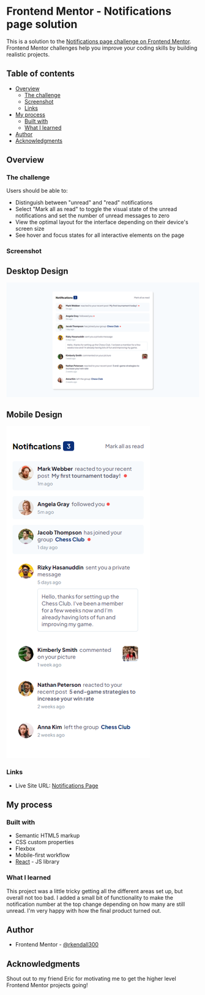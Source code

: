 # Frontend Mentor - Notifications page solution

This is a solution to the [Notifications page challenge on Frontend Mentor](https://www.frontendmentor.io/challenges/notifications-page-DqK5QAmKbC). Frontend Mentor challenges help you improve your coding skills by building realistic projects. 

## Table of contents

- [Overview](#overview)
  - [The challenge](#the-challenge)
  - [Screenshot](#screenshot)
  - [Links](#links)
- [My process](#my-process)
  - [Built with](#built-with)
  - [What I learned](#what-i-learned)
- [Author](#author)
- [Acknowledgments](#acknowledgments)

## Overview

### The challenge

Users should be able to:

- Distinguish between "unread" and "read" notifications
- Select "Mark all as read" to toggle the visual state of the unread notifications and set the number of unread messages to zero
- View the optimal layout for the interface depending on their device's screen size
- See hover and focus states for all interactive elements on the page

### Screenshot

## Desktop Design
![](./desktop-design.PNG)

## Mobile Design
![](./mobile-design.PNG)

### Links

- Live Site URL: [Notifications Page](https://rkendall300.github.io/notifications-page/)

## My process

### Built with

- Semantic HTML5 markup
- CSS custom properties
- Flexbox
- Mobile-first workflow
- [React](https://reactjs.org/) - JS library

### What I learned

This project was a little tricky getting all the different areas set up, but overall not too bad. I added a small bit of functionality to make the notification number at the top change depending on how many are still unread. I'm very happy with how the final product turned out.

## Author

- Frontend Mentor - [@rkendall300](https://www.frontendmentor.io/profile/rkendall300)

## Acknowledgments

Shout out to my friend Eric for motivating me to get the higher level Frontend Mentor projects going!
